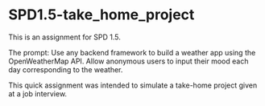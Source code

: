 # SPD1.5-take_home_project

This is an assignment for SPD 1.5.

The prompt: Use any backend framework to build a weather app using the OpenWeatherMap API. Allow anonymous users to input their mood each day corresponding to the weather.

This quick assignment was intended to simulate a take-home project given at a job interview.

